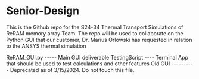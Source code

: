 # Senior-Design
This is the Github repo for the S24-34 Thermal Transport Simulations of ReRAM memory array Team. The repo will be used to collaborate on the Python GUI that our customer, Dr. Marius Orlowski has requested in relation to the ANSYS thermal simulation

ReRAM_GUI.py ----- Main GUI deliverable
TestingScript ---- Terminal App that should be used to test calculations and other features
Old GUI ---------- Deprecated as of 3/15/2024. Do not touch this file. 
